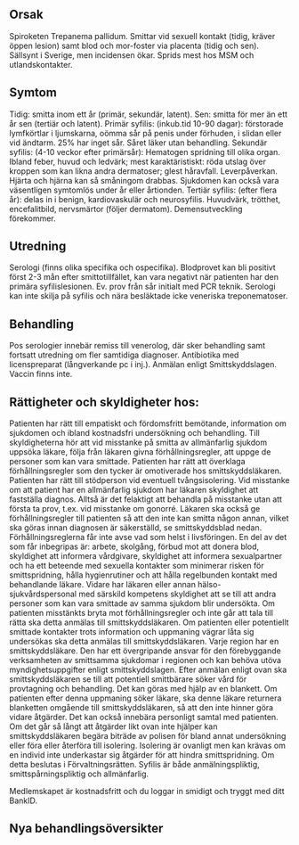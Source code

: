 ## Orsak

Spiroketen Trepanema pallidum. Smittar vid sexuell kontakt (tidig, kräver öppen lesion) samt blod och mor-foster via placenta (tidig och sen). Sällsynt i Sverige, men incidensen ökar. Sprids mest hos MSM och utlandskontakter.

## Symtom

Tidig: smitta inom ett år (primär, sekundär, latent). Sen: smitta för mer än ett år sen (tertiär och latent). Primär syfilis: (inkub.tid 10-90 dagar): förstorade lymfkörtlar i ljumskarna, oömma sår på penis under förhuden, i slidan eller vid ändtarm. 25% har inget sår. Såret läker utan behandling. Sekundär syfilis: (4-10 veckor efter primärsår): Hematogen spridning till olika organ. Ibland feber, huvud och ledvärk; mest karaktäristiskt: röda utslag över kroppen som kan likna andra dermatoser; glest håravfall. Leverpåverkan. Hjärta och hjärna kan så småningom drabbas. Sjukdomen kan också vara väsentligen symtomlös under år eller årtionden. Tertiär syfilis: (efter flera år): delas in i benign, kardiovaskulär och neurosyfilis. Huvudvärk, trötthet, encefalitbild, nervsmärtor (följer dermatom). Demensutveckling förekommer.

## Utredning

Serologi (finns olika specifika och ospecifika). Blodprovet kan bli positivt först 2-3 mån efter smittotillfället, kan vara negativt när patienten har den primära syfilislesionen. Ev. prov från sår initialt med PCR teknik. Serologi kan inte skilja på syfilis och nära besläktade icke veneriska treponematoser.

## Behandling

Pos serologier innebär remiss till venerolog, där sker behandling samt fortsatt utredning om fler samtidiga diagnoser. Antibiotika med licenspreparat (långverkande pc i inj.). Anmälan enligt Smittskyddslagen. Vaccin finns inte.


## Rättigheter och skyldigheter hos:

Patienten har rätt till empatiskt och fördomsfritt bemötande, information om sjukdomen och ibland kostnadsfri undersökning och behandling. Till skyldigheterna hör att vid misstanke på smitta av allmänfarlig sjukdom uppsöka läkare, följa från läkaren givna förhållningsregler, att uppge de personer som kan vara smittade.
Patienten har rätt att överklaga förhållningsregler som den tycker är omotiverade hos smittskyddsläkaren. Patienten har rätt till stödperson vid eventuell tvångsisolering.
Vid misstanke om att patient har en allmänfarlig sjukdom har läkaren skyldighet att fastställa diagnos. Alltså är det felaktigt att behandla på misstanke utan att första ta prov, t.ex. vid misstanke om gonorré. Läkaren ska också ge förhållningsregler till patienten så att den inte kan smitta någon annan, vilket ska göras innan diagnosen är säkerställd, se smittskyddsblad nedan. Förhållningsreglerna får inte avse vad som helst i livsföringen. En del av det som får inbegripas är: arbete, skolgång, förbud mot att donera blod, skyldighet att informera vårdgivare, skyldighet att informera sexualpartner och ha ett beteende med sexuella kontakter som minimerar risken för smittspridning, hålla hygienrutiner och att hålla regelbunden kontakt med behandlande läkare.
Vidare har läkaren eller annan hälso- sjukvårdspersonal med särskild kompetens skyldighet att se till att andra personer som kan vara smittade av samma sjukdom blir undersökta. Om patienten misstänkts bryta mot förhållningsregler och inte går att tala till rätta ska detta anmälas till smittskyddsläkaren. Om patienten eller potentiellt smittade kontakter trots information och uppmaning vägrar låta sig undersökas ska detta anmälas till smittskyddsläkaren.
Varje region har en smittskyddsläkare. Den har ett övergripande ansvar för den förebyggande verksamheten av smittsamma sjukdomar i regionen och kan behöva utöva myndighetsuppgifter enligt smittskyddslagen. Efter anmälan enligt ovan ska smittskyddsläkaren se till att potentiell smittbärare söker vård för provtagning och behandling. Det kan göras med hjälp av en blankett. Om patienten efter denna uppmaning söker läkare, ska denne läkare returnera blanketten omgående till smittskyddsläkaren, så att den inte hinner göra vidare åtgärder. Det kan också innebära personligt samtal med patienten.
Om det går så långt att åtgärder likt ovan inte hjälper kan smittskyddsläkaren begära biträde av polisen för bland annat undersökning eller föra eller återföra till isolering. Isolering är ovanligt men kan krävas om en individ inte underkastar sig åtgärder för att hindra smittspridning. Om detta beslutas i Förvaltningsrätten.
Syfilis är både anmälningspliktig, smittspårningspliktig och allmänfarlig.


Medlemskapet är kostnadsfritt och du loggar in smidigt och tryggt med ditt BankID.

## Nya behandlingsöversikter


